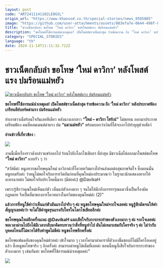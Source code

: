 ```yaml
---
layout: post
code: "ART2411141102LE0GSL"
origin_url: "https://www.khaosod.co.th/special-stories/news_9505805"
image: "https://github.com/user-attachments/assets/803efa7e-0644-498f-8bdf-182a962d5a8f"
title: "ชาวเน็ตกลับลำ ขอโทษ ‘ใหม่ ดาวิกา’ หลังโพสต์แรง ปมร้อนแม่หยัว"
description: "ขอโทษที่ใช้อารมณ์นำเหตุผล! เปิดโพสต์ชาวเน็ตล่าสุด ร่ายข้อความ ถึง ‘ใหม่ ดาวิกา’ หลังประกาศฟ้องเกรียนคีย์บอร์ดด่าแรง ปมร้อนแม่หยัว"
category: "SPECIAL_STORIES"
language: "th"
date: 2024-11-14T11:11:32.712Z
---
```


# ชาวเน็ตกลับลำ ขอโทษ ‘ใหม่ ดาวิกา’ หลังโพสต์แรง ปมร้อนแม่หยัว

[![ชาวเน็ตกลับลำ ขอโทษ ‘ใหม่ ดาวิกา’ หลังโพสต์แรง ปมร้อนแม่หยัว](https://www.khaosod.co.th/wpapp/uploads/2024/11/post141167-5.jpg "ชาวเน็ตกลับลำ ขอโทษ ‘ใหม่ ดาวิกา’ หลังโพสต์แรง ปมร้อนแม่หยัว")](https://www.khaosod.co.th/wpapp/uploads/2024/11/post141167-5.jpg)

**ขอโทษที่ใช้อารมณ์นำเหตุผล! เปิดโพสต์ชาวเน็ตล่าสุด ร่ายข้อความ ถึง ‘ใหม่ ดาวิกา’ หลังประกาศฟ้องเกรียนคีย์บอร์ดด่าแรง ปมร้อนแม่หยัว**

ทำเอาชาวเน็ตร้อนใจกันเลยทีเดียว หลังนางเอกสาว **“ใหม่ – ดาวิกา โฮร์เน่”** ไม่ขอทน ออกมาประกาศเตรียมฟ้อง คนที่คอมเมนต์ด่าแรง ปม **“แมวแม่หยัว”** พร้อมบอกว่าเงินที่ได้จะเอาไปทำบุญช่วยสัตว์

**อ่านข่าวที่เกี่ยวข้อง :**

[![](https://www.khaosod.co.th/wpapp/uploads/2024/11/davika141167-13.jpg)](https://www.khaosod.co.th/wpapp/uploads/2024/11/davika141167-13.jpg)

งานนี้เมื่อเรื่องราวดังกล่าวแขร์ออกไป ร้อนไปถึงโลกโซเชียลฯ ที่ล่าสุด มีชาวเน็ตได้ออกมาโพสต์ขอโทษ **“ใหม่ ดาวิกา”** แบบรัว ๆ ว่า

“สวัสดีค่ะ หนูอยากขอโทษคุณใหม่ ดาวิกาค่ะที่โควททวิตแรงไปจนส่งผลต่อสุขภาพจิตใจ ซึ่งตอนนั้นหนูยอมรับค่ะ ว่าหนูไม่พอใจกับการทวิตอันก่อนที่คุณใหม่ลงประมาณว่า ในฐานะนักแสดงอยากให้ละครฉายต่อ ไม่พอใจกับประโยคนี้มาก (มีต่อค่ะ) @DavikaH

เพราะรู้สึกว่าคุณใหม่เห็นแก่ตัว เห็นแก่ตัวเองมาก ๆ จนไม่ได้นึกถึงการทารุณแมวซึ่งเป็นเรื่องผิดกฎหมาย จึงเป็นที่มาของการโควทแรงในทวิตของคุณใหม่ค่ะ (2)”

**แล้วการที่หนูใช้คำว่าเห็นแก่ตัวมันแรงไปจริง ๆ ค่ะ หนูขอโทษคุณใหม่จากใจเลยค่ะ หนูรู้สึกผิดจนให้คำสัญญาเลยค่ะว่า จะไม่ใช้คำพูดรุนแรงกับใครในโลกโซเชียลอีกค่ะ**

**ขอโทษคุณใหม่อีกครั้งนะคะ @DavikaH และเสียใจกับการกระทำของตัวเองมาก ๆ ค่ะ จากใจเลยค่ะ พอเวลาผ่านไปถึงได้มีเวลากลับมาคิดทบทวนว่าสิ่งที่หนูทำไป มันไม่เหมาะสมกับใครจริง ๆ ค่ะ ไม่ว่ากับบุคคลไหนก็ไม่ควรได้รับคำพูดไม่ดีค่ะ หนูขอโทษอีกครั้งค่ะ**

ขอโทษแฟนคลับของคุณใหม่ด้วยค่ะ เข้าใจมาก ๆ เวลาใครมาด่าดาราที่ตัวเองชื่นชอบก็ไม่มีใครโอเคอยู่แล้ว ซึ่งหนูขอโทษจริง ๆ อีกครั้งค่ะ สามารถด่าหนูได้เต็มที่เลยค่ะ ตอนนี้หนูก็เสียใจกับการกระทำของตัวเองมาก ๆ เช่นกันค่ะ ขอโทษที่ใช้อารมณ์นำเหตุผลค่ะ”

[![](https://www.khaosod.co.th/wpapp/uploads/2024/11/post141167-2.jpg)](https://www.khaosod.co.th/wpapp/uploads/2024/11/post141167-2.jpg)